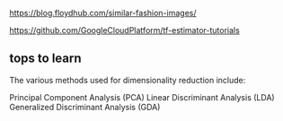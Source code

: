 
https://blog.floydhub.com/similar-fashion-images/

https://github.com/GoogleCloudPlatform/tf-estimator-tutorials

## tops to learn 

The various methods used for dimensionality reduction include:

Principal Component Analysis (PCA)
Linear Discriminant Analysis (LDA)
Generalized Discriminant Analysis (GDA)




